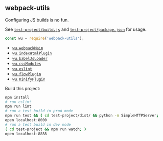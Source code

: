 ## webpack-utils

Configuring JS builds is no fun.

See [`test-project/build.js`](test-project/build.js) and
[`test-project/package.json`](test-project/package.json) for usage.

```javascript
const wu = require('webpack-utils');
```

- [`wu.webpackMain`](lib/webpackMain.js)
- [`wu.indexHtmlPlugin`](lib/indexHtmlPlugin.js)
- [`wu.babelJsLoader`](lib/babelJsLoader.js)
- [`wu.cssModules`](lib/cssModules.js)
- [`wu.eslint`](lib/eslint.js)
- [`wu.flowPlugin`](lib/flowPlugin.js)
- [`wu.minifyPlugin`](lib/minifyPlugin.js)

Build this project:

```sh
npm install
# run eslint
npm run lint
# run a test build in prod mode
npm run test && ( cd test-project/dist/ && python -m SimpleHTTPServer; )
open localhost:8000
# run a test build in dev mode
( cd test-project && npm run watch; )
open localhost:8888
```

